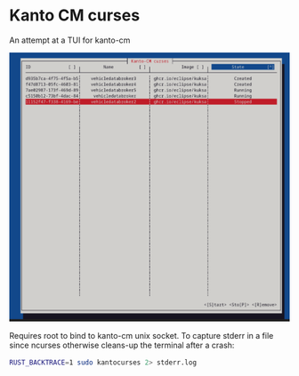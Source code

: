 # Kanto CM curses

An attempt at a TUI for kanto-cm

![Screenshot](/misc/kantocmcurses-ss.png)

Requires root to bind to kanto-cm unix socket. To capture stderr in a file since ncurses otherwise cleans-up the terminal after a crash:
```bash
RUST_BACKTRACE=1 sudo kantocurses 2> stderr.log
```